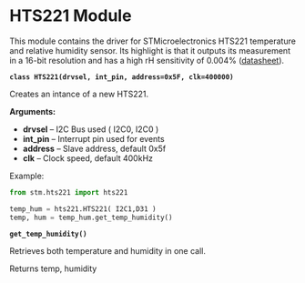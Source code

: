 # HTS221 Module

This module contains the driver for STMicroelectronics HTS221 temperature and relative humidity sensor. Its highlight is that it outputs its measurement in a 16-bit resolution and has a high rH sensitivity of 0.004% ([datasheet](http://www.st.com/content/ccc/resource/technical/document/datasheet/4d/9a/9c/ad/25/07/42/34/DM00116291.pdf/files/DM00116291.pdf/jcr:content/translations/en.DM00116291.pdf)).


**`class HTS221(drvsel, int_pin, address=0x5F, clk=400000)`**

Creates an intance of a new HTS221.

**Arguments:**

    
* **drvsel** – I2C Bus used ( I2C0, I2C0 )
* **int_pin** – Interrupt pin used for events
* **address** – Slave address, default 0x5f
* **clk** – Clock speed, default 400kHz


Example:

```py
from stm.hts221 import hts221

temp_hum = hts221.HTS221( I2C1,D31 )
temp, hum = temp_hum.get_temp_humidity()
```


**`get_temp_humidity()`**

Retrieves both temperature and humidity in one call.

Returns temp, humidity
